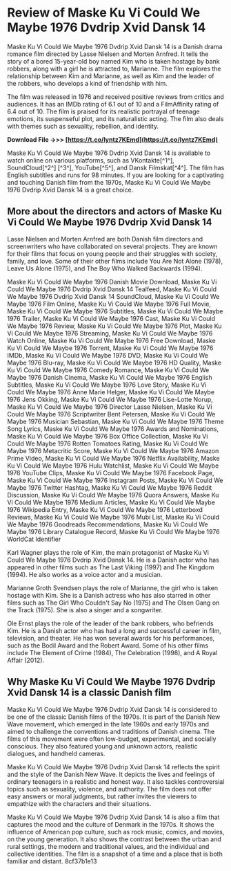 
 
# Review of Maske Ku Vi Could We Maybe 1976 Dvdrip Xvid Dansk 14
 
Maske Ku Vi Could We Maybe 1976 Dvdrip Xvid Dansk 14 is a Danish drama romance film directed by Lasse Nielsen and Morten Arnfred. It tells the story of a bored 15-year-old boy named Kim who is taken hostage by bank robbers, along with a girl he is attracted to, Marianne. The film explores the relationship between Kim and Marianne, as well as Kim and the leader of the robbers, who develops a kind of friendship with him.
 
The film was released in 1976 and received positive reviews from critics and audiences. It has an IMDb rating of 6.1 out of 10 and a FilmAffinity rating of 6.4 out of 10. The film is praised for its realistic portrayal of teenage emotions, its suspenseful plot, and its naturalistic acting. The film also deals with themes such as sexuality, rebellion, and identity.
 
**Download File ->>> [https://t.co/lyntz7KEmd](https://t.co/lyntz7KEmd)**


 
Maske Ku Vi Could We Maybe 1976 Dvdrip Xvid Dansk 14 is available to watch online on various platforms, such as VKontakte[^1^], SoundCloud[^2^] [^3^], YouTube[^5^], and Dansk Filmskat[^4^]. The film has English subtitles and runs for 98 minutes. If you are looking for a captivating and touching Danish film from the 1970s, Maske Ku Vi Could We Maybe 1976 Dvdrip Xvid Dansk 14 is a great choice.
  
## More about the directors and actors of Maske Ku Vi Could We Maybe 1976 Dvdrip Xvid Dansk 14
 
Lasse Nielsen and Morten Arnfred are both Danish film directors and screenwriters who have collaborated on several projects. They are known for their films that focus on young people and their struggles with society, family, and love. Some of their other films include You Are Not Alone (1978), Leave Us Alone (1975), and The Boy Who Walked Backwards (1994).
 
Maske Ku Vi Could We Maybe 1976 Danish Movie Download,  Maske Ku Vi Could We Maybe 1976 Dvdrip Xvid Dansk 14 Tealfeed,  Maske Ku Vi Could We Maybe 1976 Dvdrip Xvid Dansk 14 SoundCloud,  Maske Ku Vi Could We Maybe 1976 Film Online,  Maske Ku Vi Could We Maybe 1976 Full Movie,  Maske Ku Vi Could We Maybe 1976 Subtitles,  Maske Ku Vi Could We Maybe 1976 Trailer,  Maske Ku Vi Could We Maybe 1976 Cast,  Maske Ku Vi Could We Maybe 1976 Review,  Maske Ku Vi Could We Maybe 1976 Plot,  Maske Ku Vi Could We Maybe 1976 Streaming,  Maske Ku Vi Could We Maybe 1976 Watch Online,  Maske Ku Vi Could We Maybe 1976 Free Download,  Maske Ku Vi Could We Maybe 1976 Torrent,  Maske Ku Vi Could We Maybe 1976 IMDb,  Maske Ku Vi Could We Maybe 1976 DVD,  Maske Ku Vi Could We Maybe 1976 Blu-ray,  Maske Ku Vi Could We Maybe 1976 HD Quality,  Maske Ku Vi Could We Maybe 1976 Comedy Romance,  Maske Ku Vi Could We Maybe 1976 Danish Cinema,  Maske Ku Vi Could We Maybe 1976 English Subtitles,  Maske Ku Vi Could We Maybe 1976 Love Story,  Maske Ku Vi Could We Maybe 1976 Anne Marie Helger,  Maske Ku Vi Could We Maybe 1976 Jens Okking,  Maske Ku Vi Could We Maybe 1976 Lise-Lotte Norup,  Maske Ku Vi Could We Maybe 1976 Director Lasse Nielsen,  Maske Ku Vi Could We Maybe 1976 Scriptwriter Bent Petersen,  Maske Ku Vi Could We Maybe 1976 Musician Sebastian,  Maske Ku Vi Could We Maybe 1976 Theme Song Lyrics,  Maske Ku Vi Could We Maybe 1976 Awards and Nominations,  Maske Ku Vi Could We Maybe 1976 Box Office Collection,  Maske Ku Vi Could We Maybe 1976 Rotten Tomatoes Rating,  Maske Ku Vi Could We Maybe 1976 Metacritic Score,  Maske Ku Vi Could We Maybe 1976 Amazon Prime Video,  Maske Ku Vi Could We Maybe 1976 Netflix Availability,  Maske Ku Vi Could We Maybe 1976 Hulu Watchlist,  Maske Ku Vi Could We Maybe 1976 YouTube Clips,  Maske Ku Vi Could We Maybe 1976 Facebook Page,  Maske Ku Vi Could We Maybe 1976 Instagram Posts,  Maske Ku Vi Could We Maybe 1976 Twitter Hashtag,  Maske Ku Vi Could We Maybe 1976 Reddit Discussion,  Maske Ku Vi Could We Maybe 1976 Quora Answers,  Maske Ku Vi Could We Maybe 1976 Medium Articles,  Maske Ku Vi Could We Maybe 1976 Wikipedia Entry,  Maske Ku Vi Could We Maybe 1976 Letterboxd Reviews,  Maske Ku Vi Could We Maybe 1976 Mubi List,  Maske Ku Vi Could We Maybe 1976 Goodreads Recommendations,  Maske Ku Vi Could We Maybe 1976 Library Catalogue Record,  Maske Ku Vi Could We Maybe 1976 WorldCat Identifier
 
Karl Wagner plays the role of Kim, the main protagonist of Maske Ku Vi Could We Maybe 1976 Dvdrip Xvid Dansk 14. He is a Danish actor who has appeared in other films such as The Last Viking (1997) and The Kingdom (1994). He also works as a voice actor and a musician.
 
Marianne Groth Svendsen plays the role of Marianne, the girl who is taken hostage with Kim. She is a Danish actress who has also starred in other films such as The Girl Who Couldn't Say No (1975) and The Olsen Gang on the Track (1975). She is also a singer and a songwriter.
 
Ole Ernst plays the role of the leader of the bank robbers, who befriends Kim. He is a Danish actor who has had a long and successful career in film, television, and theater. He has won several awards for his performances, such as the Bodil Award and the Robert Award. Some of his other films include The Element of Crime (1984), The Celebration (1998), and A Royal Affair (2012).
  
## Why Maske Ku Vi Could We Maybe 1976 Dvdrip Xvid Dansk 14 is a classic Danish film
 
Maske Ku Vi Could We Maybe 1976 Dvdrip Xvid Dansk 14 is considered to be one of the classic Danish films of the 1970s. It is part of the Danish New Wave movement, which emerged in the late 1960s and early 1970s and aimed to challenge the conventions and traditions of Danish cinema. The films of this movement were often low-budget, experimental, and socially conscious. They also featured young and unknown actors, realistic dialogues, and handheld cameras.
 
Maske Ku Vi Could We Maybe 1976 Dvdrip Xvid Dansk 14 reflects the spirit and the style of the Danish New Wave. It depicts the lives and feelings of ordinary teenagers in a realistic and honest way. It also tackles controversial topics such as sexuality, violence, and authority. The film does not offer easy answers or moral judgments, but rather invites the viewers to empathize with the characters and their situations.
 
Maske Ku Vi Could We Maybe 1976 Dvdrip Xvid Dansk 14 is also a film that captures the mood and the culture of Denmark in the 1970s. It shows the influence of American pop culture, such as rock music, comics, and movies, on the young generation. It also shows the contrast between the urban and rural settings, the modern and traditional values, and the individual and collective identities. The film is a snapshot of a time and a place that is both familiar and distant.
 8cf37b1e13
 
